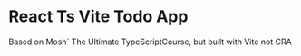 # React Ts Vite Todo App

Based on Mosh` The Ultimate TypeScriptCourse, but built with Vite not CRA
